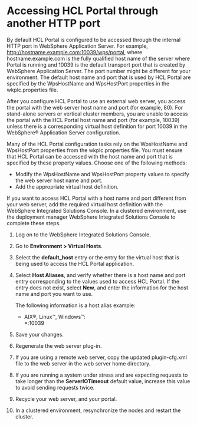 # Accessing HCL Portal through another HTTP port

By default HCL Portal is configured to be accessed through the internal HTTP port in WebSphere Application Server. For example, http://hostname.example.com:10039/wps/portal, where hostname.example.com is the fully qualified host name of the server where Portal is running and 10039 is the default transport port that is created by WebSphere Application Server. The port number might be different for your environment. The default host name and port that is used by HCL Portal are specified by the WpsHostName and WpsHostPort properties in the wkplc.properties file.

After you configure HCL Portal to use an external web server, you access the portal with the web server host name and port \(for example, 80\). For stand-alone servers or vertical cluster members, you are unable to access the portal with the HCL Portal host name and port \(for example, 10039\) unless there is a corresponding virtual host definition for port 10039 in the WebSphere® Application Server configuration.

Many of the HCL Portal configuration tasks rely on the WpsHostName and WpsHostPort properties from the wkplc.properties file. You must ensure that HCL Portal can be accessed with the host name and port that is specified by these property values. Choose one of the following methods:

-   Modify the WpsHostName and WpsHostPort property values to specify the web server host name and port.
-   Add the appropriate virtual host definition.

If you want to access HCL Portal with a host name and port different from your web server, add the required virtual host definition with the WebSphere Integrated Solutions Console. In a clustered environment, use the deployment manager WebSphere Integrated Solutions Console to complete these steps.

1.  Log on to the WebSphere Integrated Solutions Console.

2.  Go to **Environment > Virtual Hosts**.

3.  Select the **default_host** entry or the entry for the virtual host that is being used to access the HCL Portal application.

4.  Select **Host Aliases**, and verify whether there is a host name and port entry corresponding to the values used to access HCL Portal. If the entry does not exist, select **New**, and enter the information for the host name and port you want to use.

    The following information is a host alias example:

    -   AIX®, Linux™, Windows™: </br>
        *:10039
    
5.  Save your changes.

6.  Regenerate the web server plug-in.

7.  If you are using a remote web server, copy the updated plugin-cfg.xml file to the web server in the web server home directory.

8.  If you are running a system under stress and are expecting requests to take longer than the **ServerIOTimeout** default value, increase this value to avoid sending requests twice.

9.  Recycle your web server, and your portal.

10. In a clustered environment, resynchronize the nodes and restart the cluster.



